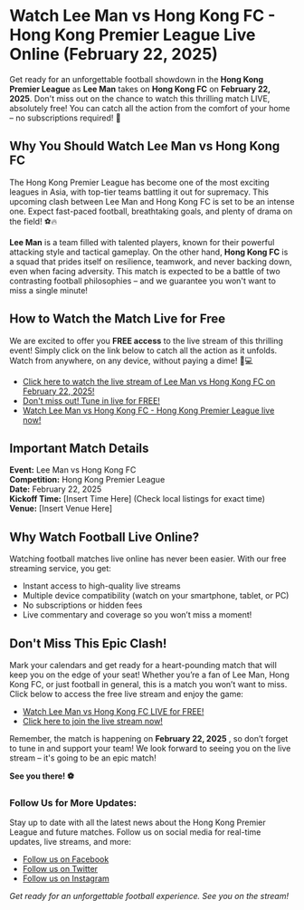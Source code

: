 # Watch Lee Man vs Hong Kong FC - Hong Kong Premier League Live Online (February 22, 2025)

Get ready for an unforgettable football showdown in the **Hong Kong Premier League** as **Lee Man** takes on **Hong Kong FC** on **February 22, 2025**. Don't miss out on the chance to watch this thrilling match LIVE, absolutely free! You can catch all the action from the comfort of your home – no subscriptions required! 🎉

## Why You Should Watch Lee Man vs Hong Kong FC

The Hong Kong Premier League has become one of the most exciting leagues in Asia, with top-tier teams battling it out for supremacy. This upcoming clash between Lee Man and Hong Kong FC is set to be an intense one. Expect fast-paced football, breathtaking goals, and plenty of drama on the field! ⚽🔥

**Lee Man** is a team filled with talented players, known for their powerful attacking style and tactical gameplay. On the other hand, **Hong Kong FC** is a squad that prides itself on resilience, teamwork, and never backing down, even when facing adversity. This match is expected to be a battle of two contrasting football philosophies – and we guarantee you won't want to miss a single minute!

## How to Watch the Match Live for Free

We are excited to offer you **FREE access** to the live stream of this thrilling event! Simply click on the link below to catch all the action as it unfolds. Watch from anywhere, on any device, without paying a dime! 📱💻

- [Click here to watch the live stream of Lee Man vs Hong Kong FC on February 22, 2025!](https://tinyurl.com/livestreamfreeo?st=Lee+Man+vs+Hong+Kong+FC&si=gh)
- [Don't miss out! Tune in live for FREE!](https://tinyurl.com/livestreamfreeo?st=Lee+Man+vs+Hong+Kong+FC&si=gh)
- [Watch Lee Man vs Hong Kong FC - Hong Kong Premier League live now!](https://tinyurl.com/livestreamfreeo?st=Lee+Man+vs+Hong+Kong+FC&si=gh)

## Important Match Details

**Event:** Lee Man vs Hong Kong FC  
**Competition:** Hong Kong Premier League  
**Date:** February 22, 2025  
**Kickoff Time:** [Insert Time Here] (Check local listings for exact time)  
**Venue:** [Insert Venue Here]

## Why Watch Football Live Online?

Watching football matches live online has never been easier. With our free streaming service, you get:

- Instant access to high-quality live streams
- Multiple device compatibility (watch on your smartphone, tablet, or PC)
- No subscriptions or hidden fees
- Live commentary and coverage so you won’t miss a moment!

## Don't Miss This Epic Clash!

Mark your calendars and get ready for a heart-pounding match that will keep you on the edge of your seat! Whether you’re a fan of Lee Man, Hong Kong FC, or just football in general, this is a match you won’t want to miss. Click below to access the free live stream and enjoy the game:

- [Watch Lee Man vs Hong Kong FC LIVE for FREE!](https://tinyurl.com/livestreamfreeo?st=Lee+Man+vs+Hong+Kong+FC&si=gh)
- [Click here to join the live stream now!](https://tinyurl.com/livestreamfreeo?st=Lee+Man+vs+Hong+Kong+FC&si=gh)

Remember, the match is happening on **February 22, 2025** , so don’t forget to tune in and support your team! We look forward to seeing you on the live stream – it's going to be an epic match!

**See you there! ⚽**

### Follow Us for More Updates:

Stay up to date with all the latest news about the Hong Kong Premier League and future matches. Follow us on social media for real-time updates, live streams, and more:

- [Follow us on Facebook](https://tinyurl.com/livestreamfreeo?st=Lee+Man+vs+Hong+Kong+FC&si=gh)
- [Follow us on Twitter](https://tinyurl.com/livestreamfreeo?st=Lee+Man+vs+Hong+Kong+FC&si=gh)
- [Follow us on Instagram](https://tinyurl.com/livestreamfreeo?st=Lee+Man+vs+Hong+Kong+FC&si=gh)

_Get ready for an unforgettable football experience. See you on the stream!_

